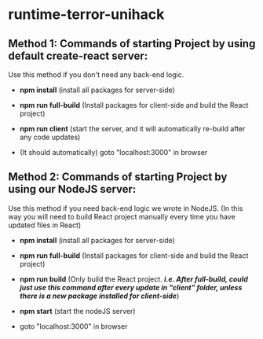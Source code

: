 # runtime-terror-unihack

## Method 1: Commands of starting Project by using default create-react server:

Use this method if you don't need any back-end logic.

* **npm install** (install all packages for server-side)

* **npm run full-build**   (Install packages for client-side and build the React project)

* **npm run client** (start the server, and it will automatically re-build after any code updates)

* (It should automatically) goto "localhost:3000" in browser


## Method 2: Commands of starting Project by using our NodeJS server:

Use this method if you need back-end logic we wrote in NodeJS. (In this way you will need to build React project manually every time you have updated files in React)

* **npm install** (install all packages for server-side)

* **npm run full-build**   (Install packages for client-side and build the React project)

- **npm run build** (Only build the React project. ***i.e. After full-build, could just use this command after every update in "client" folder, unless there is a new package installed for client-side***)

* **npm start** (start the nodeJS server)

* goto "localhost:3000" in browser

